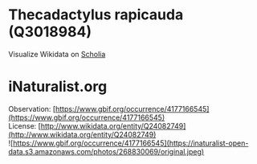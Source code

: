 
Thecadactylus rapicauda (Q3018984)
==================================
  
Visualize Wikidata on [Scholia](https://scholia.toolforge.org/taxon/Q3018984)
# iNaturalist.org
  
Observation: [https://www.gbif.org/occurrence/4177166545](https://www.gbif.org/occurrence/4177166545)  
License: [http://www.wikidata.org/entity/Q24082749](http://www.wikidata.org/entity/Q24082749)  
![https://www.gbif.org/occurrence/4177166545](https://inaturalist-open-data.s3.amazonaws.com/photos/268830069/original.jpeg)